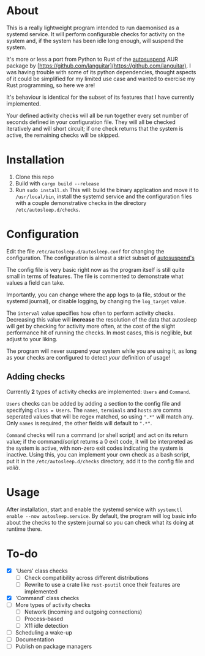 # About
This is a really lightweight program intended to run daemonised as a systemd service. It will perform configurable checks for activity on the system and, if the system has been idle long enough, will suspend the system.

It's more or less a port from Python to Rust of the [autosuspend](https://github.com/languitar/autosuspend/tree/main) AUR package by [https://github.com/languitar](https://github.com/languitar). I was having trouble with some of its python dependencies, thought aspects of it could be simplified for my limited use case and wanted to exercise my Rust programming, so here we are!

It's behaviour is identical for the subset of its features that I have currently implemented.

Your defined activity checks will all be run together every set number of seconds defined in your configuration file. They will all be checked iteratively and will short circuit; if one check returns that the system is active, the remaining checks will be skipped.

# Installation
1. Clone this repo
2. Build with `cargo build --release`
3. Run `sudo install.sh`
This will: build the binary application and move it to `/usr/local/bin`, install the systemd service and the configuration files with a couple demonstrative checks in the directory `/etc/autosleep.d/checks`.

# Configuration
Edit the file `/etc/autosleep.d/autosleep.conf` for changing the configuration. The configuration is almost a strict subset of [autosuspend's](https://autosuspend.readthedocs.io/en/v4.3.1/)

The config file is very basic right now as the program itself is still quite small in terms of features. The file is commented to demonstrate what values a field can take.

Importantly, you can change where the app logs to (a file, stdout or the systemd journal), or disable logging, by changing the `log_target` value.

The `interval` value specifies how often to perform activity checks. Decreasing this value will **increase** the resolution of the data that autosleep will get by checking for activity more often, at the cost of the slight performance hit of running the checks. In most cases, this is neglible, but adjust to your liking. 

The program will never suspend your system while you are using it, as long as your checks are configured to detect *your* definition of usage!

## Adding checks
Currently **2** types of activity checks are implemented: `Users` and `Command`.

`Users` checks can be added by adding a section to the config file and specifying `class = Users`. The `names`, `terminals` and `hosts` are comma seperated values that will be regex matched, so using `".*"` will match any. Only `names` is required, the other fields will default to `".*"`.

`Command` checks will run a command (or shell script) and act on its return value; if the command/script returns a 0 exit code, it will be interpreted as the system is active, with non-zero exit codes indicating the system is inactive. Using this, you can implement your own check as a bash script, put it in the `/etc/autosleep.d/checks` directory, add it to the config file and *voilà*.

# Usage
After installation, start and enable the systemd service with `systemctl enable --now autosleep.service`. By default, the program will log basic info about the checks to the system journal so you can check what its doing at runtime there.

# To-do
- [x] 'Users' class checks
  - [ ] Check compatibility across different distributions
  - [ ] Rewrite to use a crate like `rust-psutil` once their features are implemented
- [x] 'Command' class checks
- [ ] More types of activity checks
  - [ ] Network (incoming and outgoing connections)
  - [ ] Process-based
  - [ ] X11 idle detection
- [ ] Scheduling a wake-up
- [ ] Documentation
- [ ] Publish on package managers
